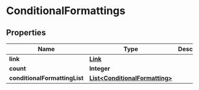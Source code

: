 
# ConditionalFormattings

## Properties
Name | Type | Description | Notes
------------ | ------------- | ------------- | -------------
**link** | [**Link**](Link.md) |  |  [optional]
**count** | **Integer** |  | 
**conditionalFormattingList** | [**List&lt;ConditionalFormatting&gt;**](ConditionalFormatting.md) |  |  [optional]



